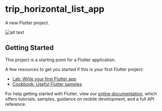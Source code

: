# trip_horizontal_list_app

A new Flutter project.

![alt text](https://static.dribbble.com/users/1668884/screenshots/14189867/media/aa418d9a5d5a407c0459208418cb599e.png)

## Getting Started

This project is a starting point for a Flutter application.

A few resources to get you started if this is your first Flutter project:

- [Lab: Write your first Flutter app](https://flutter.dev/docs/get-started/codelab)
- [Cookbook: Useful Flutter samples](https://flutter.dev/docs/cookbook)

For help getting started with Flutter, view our
[online documentation](https://flutter.dev/docs), which offers tutorials,
samples, guidance on mobile development, and a full API reference.
